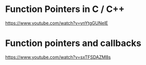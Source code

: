 # Function Pointers in C / C++
https://www.youtube.com/watch?v=ynYtgGUNelE

# Function pointers and callbacks
https://www.youtube.com/watch?v=sxTFSDAZM8s
